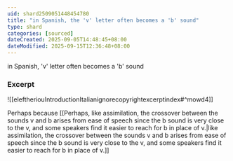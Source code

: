```yaml
---
uid: shard2509051448454780
title: "in Spanish, the 'v' letter often becomes a 'b' sound"
type: shard
categories: [sourced]
dateCreated: 2025-09-05T14:48:45+08:00
dateModified: 2025-09-15T12:36:48+08:00
---
```

in Spanish, 'v' letter often becomes a 'b' sound

### Excerpt
![[eleftheriouIntroductionItalianignorecopyrightexcerptindex#^mowd4]]

Perhaps because [[Perhaps, like assimilation, the crossover between the sounds v and b arises from ease of speech since the b sound is very close to the v, and some speakers find it easier to reach for b in place of v.|like assimilation, the crossover between the sounds v and b arises from ease of speech since the b sound is very close to the v, and some speakers find it easier to reach for b in place of v.]]